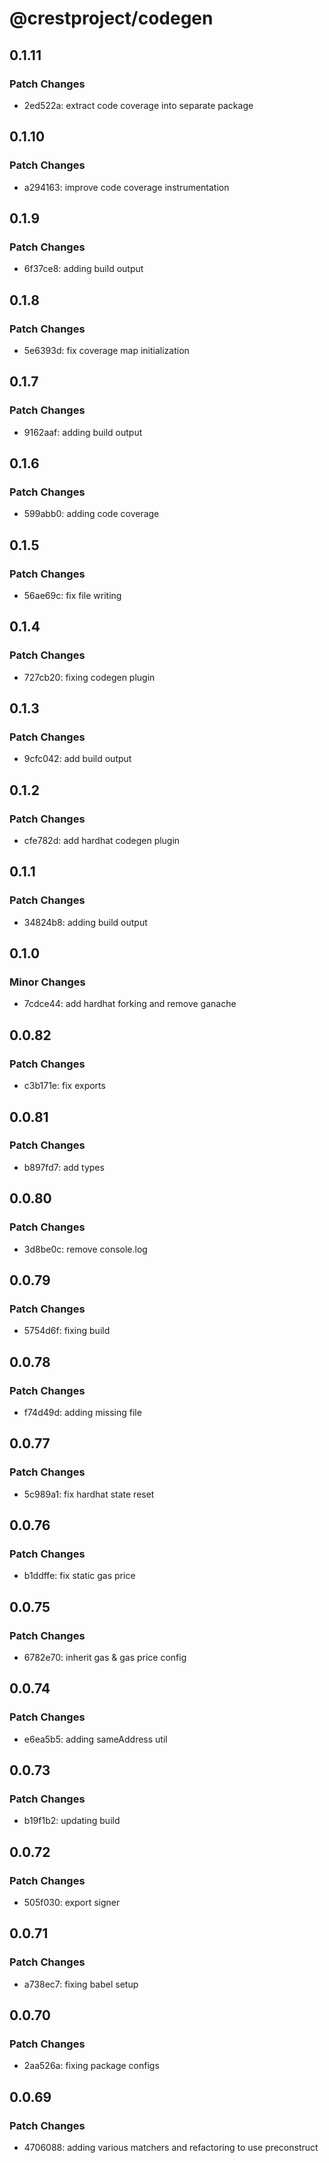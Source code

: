 # @crestproject/codegen

## 0.1.11

### Patch Changes

- 2ed522a: extract code coverage into separate package

## 0.1.10

### Patch Changes

- a294163: improve code coverage instrumentation

## 0.1.9

### Patch Changes

- 6f37ce8: adding build output

## 0.1.8

### Patch Changes

- 5e6393d: fix coverage map initialization

## 0.1.7

### Patch Changes

- 9162aaf: adding build output

## 0.1.6

### Patch Changes

- 599abb0: adding code coverage

## 0.1.5

### Patch Changes

- 56ae69c: fix file writing

## 0.1.4

### Patch Changes

- 727cb20: fixing codegen plugin

## 0.1.3

### Patch Changes

- 9cfc042: add build output

## 0.1.2

### Patch Changes

- cfe782d: add hardhat codegen plugin

## 0.1.1

### Patch Changes

- 34824b8: adding build output

## 0.1.0

### Minor Changes

- 7cdce44: add hardhat forking and remove ganache

## 0.0.82

### Patch Changes

- c3b171e: fix exports

## 0.0.81

### Patch Changes

- b897fd7: add types

## 0.0.80

### Patch Changes

- 3d8be0c: remove console.log

## 0.0.79

### Patch Changes

- 5754d6f: fixing build

## 0.0.78

### Patch Changes

- f74d49d: adding missing file

## 0.0.77

### Patch Changes

- 5c989a1: fix hardhat state reset

## 0.0.76

### Patch Changes

- b1ddffe: fix static gas price

## 0.0.75

### Patch Changes

- 6782e70: inherit gas & gas price config

## 0.0.74

### Patch Changes

- e6ea5b5: adding sameAddress util

## 0.0.73

### Patch Changes

- b19f1b2: updating build

## 0.0.72

### Patch Changes

- 505f030: export signer

## 0.0.71

### Patch Changes

- a738ec7: fixing babel setup

## 0.0.70

### Patch Changes

- 2aa526a: fixing package configs

## 0.0.69

### Patch Changes

- 4706088: adding various matchers and refactoring to use preconstruct
